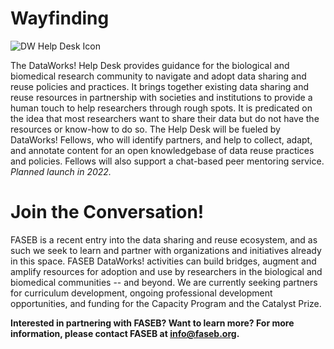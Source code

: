 # Wayfinding

![DW Help Desk Icon](https://user-images.githubusercontent.com/90872869/145874689-e9e59561-7bae-4e19-aaa6-c7840ed3463f.jpg "DataWorks Help Desk Icon")

The DataWorks! Help Desk provides guidance for the biological and biomedical research community to navigate and adopt data sharing and reuse policies and practices.  It brings together existing data sharing and reuse resources in partnership with societies and institutions to provide a human touch to help researchers through rough spots. It is predicated on the idea that most researchers want to share their data but do not have the resources or know-how to do so. The Help Desk will be fueled by DataWorks! Fellows, who will identify partners, and help to collect, adapt, and annotate content for an open knowledgebase of data reuse practices and policies.  Fellows will also support a chat-based peer mentoring service. *Planned launch in 2022.*

# Join the Conversation!

FASEB is a recent entry into the data sharing and reuse ecosystem, and as such we seek to learn and partner with organizations and initiatives already in this space.  FASEB DataWorks! activities can build bridges, augment and amplify resources for adoption and use by researchers in the biological and biomedical communities -- and beyond.  We are currently seeking partners for curriculum development, ongoing professional development opportunities, and funding for the Capacity Program and the Catalyst Prize.

**Interested in partnering with FASEB? Want to learn more?  For more information, please contact FASEB at info@faseb.org.**

